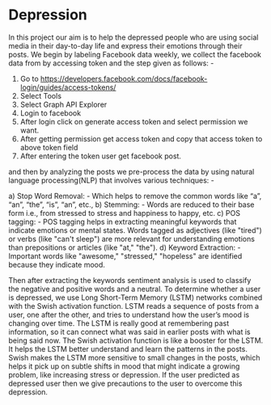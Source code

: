 # Depression
In this project our aim is to help the depressed people who are using social media in their day-to-day life and express their emotions through their posts.
We begin by labeling Facebook data weekly, we collect the facebook data from by accessing token and the step given as follows: -

1.	Go to https://developers.facebook.com/docs/facebook-login/guides/access-tokens/
2.	Select Tools
3.	Select Graph API Explorer
4.	Login to facebook
5.	After login click on generate access token and select permission we want.
6.	After getting permission get access token and copy that access token to above token field
7.	After entering the token user get facebook post.

and then by analyzing the posts we pre-process the data by using natural language processing(NLP) that involves various techniques: -

a)	Stop Word Removal: - Which helps to remove the common words like “a”, “an”, “the”, “is”, “an”, etc.,
b)	Stemming: - Words are reduced to their base form i.e., from stressed to stress and happiness to happy, etc.
c)	POS tagging: - POS tagging helps in extracting meaningful keywords that indicate emotions or mental states. Words tagged as adjectives (like "tired") or verbs (like "can't sleep") are more relevant for understanding emotions than prepositions or articles (like "at," "the").
d)	Keyword Extraction: - Important words like "awesome," "stressed," "hopeless" are identified because they indicate mood.

Then after extracting the keywords sentiment analysis is used to classify the negative and positive words and a neutral.
To determine whether a user is depressed, we use Long Short-Term Memory (LSTM) networks combined with the Swish activation function. 
LSTM reads a sequence of posts from a user, one after the other, and tries to understand how the user’s mood is changing over time. The LSTM is really good at remembering past information, so it can connect what was said in earlier posts with what is being said now.
The Swish activation function is like a booster for the LSTM. It helps the LSTM better understand and learn the patterns in the posts. Swish makes the LSTM more sensitive to small changes in the posts, which helps it pick up on subtle shifts in mood that might indicate a growing problem, like increasing stress or depression. 
If the user predicted as depressed user then we give precautions to the user to overcome this depression.

